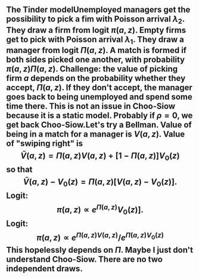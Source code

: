 ## The Tinder modelUnemployed managers get the possibility to pick a fim with Poisson arrival $\lambda_2$. They draw a firm from logit $\pi(a,z)$. Empty firms get to pick with Poisson arrival $\lambda_1$. They draw a manager from logit $\Pi(a,z)$. A match is formed if both sides picked one another, with probability $\pi(a,z)\Pi(a,z)$. Challenge: the value of picking firm $a$ depends on the probability whether they accept, $\Pi(a,z)$. If they don't accept, the manager goes back to being unemployed and spend some time there. This is not an issue in Choo-Siow because it is a static model. Probably if $\rho=0$, we get back Choo-Siow.Let's try a Bellman. Value of being in a match for a manager is $V(a,z)$. Value of "swiping right" is$$\tilde V(a, z) = \Pi(a,z)V(a,z) + [1-\Pi(a,z)] V_0(z)$$so that$$\tilde V(a,z)-V_0(z) = \Pi(a,z)[V(a,z) - V_0(z)].$$Logit:$$\pi(a,z) \propto e^{\Pi(a,z)} V_0(z)].$$Logit:$$\pi(a,z) \propto e^{\Pi(a,z)V(a,z)}/e^{\Pi(a,z)V_0(z)}$$This hopelessly depends on $\Pi$. Maybe I just don't understand Choo-Siow. There are no two independent draws.